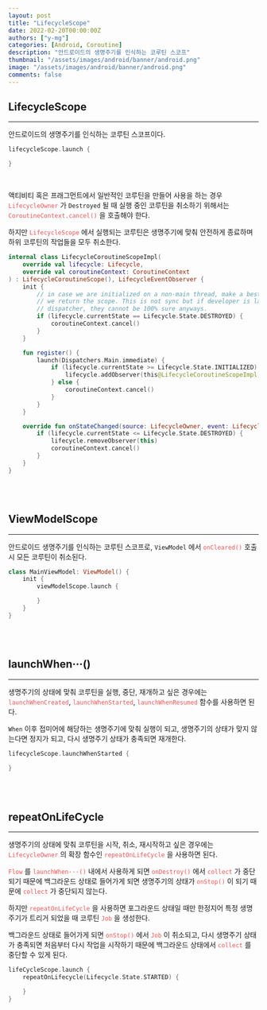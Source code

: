 ```yaml
---
layout: post
title: "LifecycleScope"
date: 2022-02-20T00:00:00Z
authors: ["y-mg"]
categories: [Android, Coroutine]
description: "안드로이드의 생명주기를 인식하는 코루틴 스코프"
thumbnail: "/assets/images/android/banner/android.png"
image: "/assets/images/android/banner/android.png"
comments: false
---
```


## LifecycleScope
***
안드로이드의 생명주기를 인식하는 코루틴 스코프이다.
<br/>

```kotlin
lifecycleScope.launch {

}
```
<br/>

액티비티 혹은 프래그먼트에서 일반적인 코루틴을 만들어 사용을 하는 경우 <code style="color: #eb5657;">LifecycleOwner</code> 가 `Destroyed` 될 때 실행 중인 코루틴을 취소하기 위해서는 <code style="color: #eb5657;">CoroutineContext.cancel()</code> 을 호출해야 한다.
<br/>

하지만 <code style="color: #eb5657;">LifecycleScope</code> 에서 실행되는 코루틴은 생명주기에 맞춰 안전하게 종료하며 하위 코루틴의 작업들을 모두 취소한다.
<br/>

```kotlin
internal class LifecycleCoroutineScopeImpl(
    override val lifecycle: Lifecycle,
    override val coroutineContext: CoroutineContext
) : LifecycleCoroutineScope(), LifecycleEventObserver {
    init {
        // in case we are initialized on a non-main thread, make a best effort check before
        // we return the scope. This is not sync but if developer is launching on a non-main
        // dispatcher, they cannot be 100% sure anyways.
        if (lifecycle.currentState == Lifecycle.State.DESTROYED) {
            coroutineContext.cancel()
        }
    }

    fun register() {
        launch(Dispatchers.Main.immediate) {
            if (lifecycle.currentState >= Lifecycle.State.INITIALIZED) {
                lifecycle.addObserver(this@LifecycleCoroutineScopeImpl)
            } else {
                coroutineContext.cancel()
            }
        }
    }

    override fun onStateChanged(source: LifecycleOwner, event: Lifecycle.Event) {
        if (lifecycle.currentState <= Lifecycle.State.DESTROYED) {
            lifecycle.removeObserver(this)
            coroutineContext.cancel()
        }
    }
}
```
<br>
<br>



## ViewModelScope
***
안드로이드 생명주기를 인식하는 코루틴 스코프로, `ViewModel` 에서 <code style="color: #eb5657;">onCleared()</code> 호출 시 모든 코루틴이 취소된다.
<br>

```kotlin
class MainViewModel: ViewModel() {
    init {
        viewModelScope.launch {

        }
    }
}
```
<br>
<br>



## launchWhen···()
***
생명주기의 상태에 맞춰 코루틴을 실행, 중단, 재개하고 싶은 경우에는 <code style="color: #eb5657;">launchWhenCreated</code>, <code style="color: #eb5657;">launchWhenStarted</code>, <code style="color: #eb5657;">launchWhenResumed</code> 함수를 사용하면 된다.
<br/>

`When` 이후 접미어에 해당하는 생명주기에 맞춰 실행이 되고, 생명주기의 상태가 맞지 않는다면 정지가 되고, 다시 생명주기 상태가 충족되면 재개한다.
<br/>

```kotlin
lifecycleScope.launchWhenStarted {
            
}
```
<br/>
<br/>



## repeatOnLifeCycle
***
생명주기의 상태에 맞춰 코루틴을 시작, 취소, 재시작하고 싶은 경우에는 <code style="color: #eb5657;">LifecycleOwner</code> 의 확장 함수인 <code style="color: #eb5657;">repeatOnLifeCycle</code> 을 사용하면 된다.
<br/>

<code style="color: #eb5657;">Flow</code> 를 <code style="color: #eb5657;">launchWhen···()</code> 내에서 사용하게 되면 <code style="color: #eb5657;">onDestroy()</code> 에서 <code style="color: #eb5657;">collect</code> 가 중단되기 때문에 백그라운드 상태로 들어가게 되면 생명주기의 상태가 <code style="color: #eb5657;">onStop()</code> 이 되기 때문에 <code style="color: #eb5657;">collect</code> 가 중단되지 않는다.
<br/>

하지만 <code style="color: #eb5657;">repeatOnLifeCycle</code> 을 사용하면 포그라운드 상태일 때만 한정지어 특정 생명주기가 트리거 되었을 때 코루틴 <code style="color: #eb5657;">Job</code> 을 생성한다. 
<br/>

백그라운드 상태로 들어가게 되면 <code style="color: #eb5657;">onStop()</code> 에서 <code style="color: #eb5657;">Job</code> 이 취소되고, 다시 생명주기 상태가 충족되면 처음부터 다시 작업을 시작하기 때문에 백그라운드 상태에서 <code style="color: #eb5657;">collect</code> 를 중단할 수 있게 된다.
<br/>

```kotlin
lifeCycleScope.launch {
    repeatOnLifecycle(Lifecycle.State.STARTED) {

    }
}
```